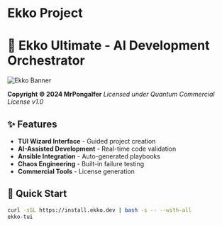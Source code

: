# Ekko Project
# 🔮 Ekko Ultimate - AI Development Orchestrator

![Ekko Banner](assets/banner.png)

**Copyright © 2024 MrPongalfer**
*Licensed under Quantum Commercial License v1.0*

## ✨ Features

- **TUI Wizard Interface** - Guided project creation
- **AI-Assisted Development** - Real-time code validation
- **Ansible Integration** - Auto-generated playbooks
- **Chaos Engineering** - Built-in failure testing
- **Commercial Tools** - License generation

## 🚀 Quick Start

```bash
curl -sSL https://install.ekko.dev | bash -s -- --with-all
ekko-tui
